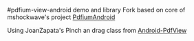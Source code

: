 #pdfium-view-android demo and library
Fork based on core of mshockwave's project [PdfiumAndroid](http://www.github.com/mshockwave/PdfiumAndroid)

Using JoanZapata's Pinch an drag class from [Android-PdfView](https://github.com/JoanZapata/android-pdfview)

